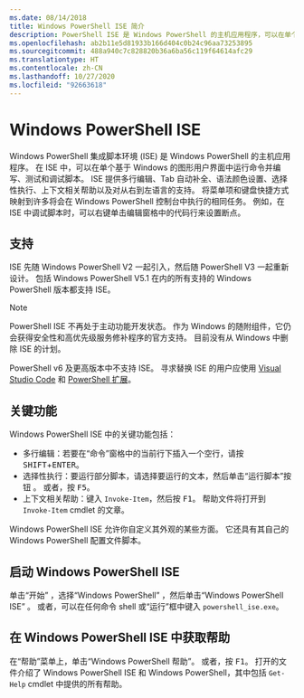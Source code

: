 ```yaml
---
ms.date: 08/14/2018
title: Windows PowerShell ISE 简介
description: PowerShell ISE 是 Windows PowerShell 的主机应用程序，可以在单个基于 Windows 的图形用户界面中运行命令并编写、测试和调试脚本。
ms.openlocfilehash: ab2b11e5d81933b166d404c0b24c96aa73253895
ms.sourcegitcommit: 488a940c7c828820b36a6ba56c119f64614afc29
ms.translationtype: HT
ms.contentlocale: zh-CN
ms.lasthandoff: 10/27/2020
ms.locfileid: "92663618"
---
```

# <a name="the-windows-powershell-ise"></a>Windows PowerShell ISE

Windows PowerShell 集成脚本环境 (ISE) 是 Windows PowerShell 的主机应用程序。 在 ISE 中，可以在单个基于 Windows 的图形用户界面中运行命令并编写、测试和调试脚本。 ISE 提供多行编辑、Tab 自动补全、语法颜色设置、选择性执行、上下文相关帮助以及对从右到左语言的支持。 将菜单项和键盘快捷方式映射到许多将会在 Windows PowerShell 控制台中执行的相同任务。 例如，在 ISE 中调试脚本时，可以右键单击编辑窗格中的代码行来设置断点。

## <a name="support"></a>支持

ISE 先随 Windows PowerShell V2 一起引入，然后随 PowerShell V3 一起重新设计。 包括 Windows PowerShell V5.1 在内的所有支持的 Windows PowerShell 版本都支持 ISE。

> [!NOTE]
> PowerShell ISE 不再处于主动功能开发状态。 作为 Windows 的随附组件，它仍会获得安全性和高优先级服务修补程序的官方支持。
> 目前没有从 Windows 中删除 ISE 的计划。
>
> PowerShell v6 及更高版本中不支持 ISE。 寻求替换 ISE 的用户应使用 [Visual Studio Code](https://code.visualstudio.com/) 和 [PowerShell 扩展](https://marketplace.visualstudio.com/items?itemName=ms-vscode.PowerShell)。

## <a name="key-features"></a>关键功能

Windows PowerShell ISE 中的关键功能包括：

- 多行编辑：若要在“命令”窗格中的当前行下插入一个空行，请按 <kbd>SHIFT</kbd>+<kbd>ENTER</kbd>。
- 选择性执行：要运行部分脚本，请选择要运行的文本，然后单击“运行脚本”按钮  。 或者，按 <kbd>F5</kbd>。
- 上下文相关帮助：键入 `Invoke-Item`，然后按 <kbd>F1</kbd>。 帮助文件将打开到 `Invoke-Item` cmdlet 的文章。

Windows PowerShell ISE 允许你自定义其外观的某些方面。 它还具有其自己的 Windows PowerShell 配置文件脚本。

## <a name="to-start-the-windows-powershell-ise"></a>启动 Windows PowerShell ISE

单击“开始”  ，选择“Windows PowerShell”  ，然后单击“Windows PowerShell ISE”  。
或者，可以在任何命令 shell 或“运行”框中键入 `powershell_ise.exe`。

## <a name="to-get-help-in-the-windows-powershell-ise"></a>在 Windows PowerShell ISE 中获取帮助

在“帮助”菜单上，单击“Windows PowerShell 帮助”。   或者，按 <kbd>F1</kbd>。 打开的文件介绍了 Windows PowerShell ISE 和 Windows PowerShell，其中包括 `Get-Help` cmdlet 中提供的所有帮助。
